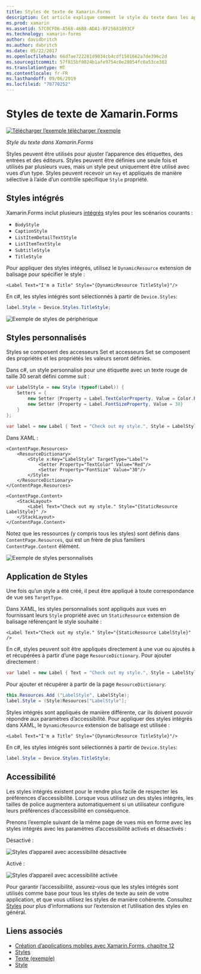 ```yaml
---
title: Styles de texte de Xamarin.Forms
description: Cet article explique comment le style du texte dans les applications Xamarin.Forms. Styles peuvent être définies une seule fois et utilisés par plusieurs vues, mais un style peut uniquement être utilisé avec vues d’un type.
ms.prod: xamarin
ms.assetid: 57C0CFD6-A568-46B8-ADA1-BF25681893CF
ms.technology: xamarin-forms
author: davidbritch
ms.author: dabritch
ms.date: 05/22/2017
ms.openlocfilehash: 66d7ae722281d9034cb4cdf1501662a7de396c2d
ms.sourcegitcommit: 57f815bf0024b1afe9754c0e28054fc0a53ce302
ms.translationtype: MT
ms.contentlocale: fr-FR
ms.lasthandoff: 09/06/2019
ms.locfileid: "70770252"
---
```

# <a name="xamarinforms-text-styles"></a>Styles de texte de Xamarin.Forms

[![Télécharger l’exemple](~/media/shared/download.png) télécharger l’exemple](https://docs.microsoft.com/samples/xamarin/xamarin-forms-samples/userinterface-text)

_Style du texte dans Xamarin.Forms_

Styles peuvent être utilisés pour ajuster l’apparence des étiquettes, des entrées et des éditeurs. Styles peuvent être définies une seule fois et utilisés par plusieurs vues, mais un style peut uniquement être utilisé avec vues d’un type.
Styles peuvent recevoir un `Key` et appliqués de manière sélective à l’aide d’un contrôle spécifique `Style` propriété.

<a name="Built-In_Styles" />

## <a name="built-in-styles"></a>Styles intégrés

Xamarin.Forms inclut plusieurs [intégrés](xref:Xamarin.Forms.Device.Styles) styles pour les scénarios courants :

- `BodyStyle`
- `CaptionStyle`
- `ListItemDetailTextStyle`
- `ListItemTextStyle`
- `SubtitleStyle`
- `TitleStyle`

Pour appliquer des styles intégrés, utilisez le `DynamicResource` extension de balisage pour spécifier le style :

```xaml
<Label Text="I'm a Title" Style="{DynamicResource TitleStyle}"/>
```

En c#, les styles intégrés sont sélectionnés à partir de `Device.Styles`:

```csharp
label.Style = Device.Styles.TitleStyle;
```

![Exemple de styles de périphérique](styles-images/builtinstyles.png)

<a name="Custom_Styles" />

## <a name="custom-styles"></a>Styles personnalisés

Styles se composent des accesseurs Set et accesseurs Set se composent des propriétés et les propriétés les valeurs seront définies.

Dans c#, un style personnalisé pour une étiquette avec un texte rouge de taille 30 serait défini comme suit :

```csharp
var LabelStyle = new Style (typeof(Label)) {
    Setters = {
        new Setter {Property = Label.TextColorProperty, Value = Color.Red},
        new Setter {Property = Label.FontSizeProperty, Value = 30}
    }
};

var label = new Label { Text = "Check out my style.", Style = LabelStyle };
```

Dans XAML :

```xaml
<ContentPage.Resources>
    <ResourceDictionary>
        <Style x:Key="LabelStyle" TargetType="Label">
            <Setter Property="TextColor" Value="Red"/>
            <Setter Property="FontSize" Value="30"/>
        </Style>
    </ResourceDictionary>
</ContentPage.Resources>

<ContentPage.Content>
    <StackLayout>
        <Label Text="Check out my style." Style="{StaticResource LabelStyle}" />
    </StackLayout>
</ContentPage.Content>
```

Notez que les ressources (y compris tous les styles) sont définis dans `ContentPage.Resources`, qui est un frère de plus familiers `ContentPage.Content` élément.

![Exemple de styles personnalisés](styles-images/customstyle.png)

<a name="Applying_Styles" />

## <a name="applying-styles"></a>Application de Styles

Une fois qu’un style a été créé, il peut être appliqué à toute correspondance de vue ses `TargetType`.

Dans XAML, les styles personnalisés sont appliqués aux vues en fournissant leurs `Style` propriété avec un `StaticResource` extension de balisage référençant le style souhaité :

```xaml
<Label Text="Check out my style." Style="{StaticResource LabelStyle}" />
```

En c#, styles peuvent soit être appliqués directement à une vue ou ajoutés à et récupérées à partir d’une page `ResourceDictionary`. Pour ajouter directement :

```csharp
var label = new Label { Text = "Check out my style.", Style = LabelStyle };
```

Pour ajouter et récupérer à partir de la page `ResourceDictionary`:

```csharp
this.Resources.Add ("LabelStyle", LabelStyle);
label.Style = (Style)Resources["LabelStyle"];
```

Styles intégrés sont appliqués de manière différente, car ils doivent pouvoir répondre aux paramètres d’accessibilité. Pour appliquer des styles intégrés dans XAML, le `DynamicResource` extension de balisage est utilisée :

```xaml
<Label Text="I'm a Title" Style="{DynamicResource TitleStyle}"/>
```

En c#, les styles intégrés sont sélectionnés à partir de `Device.Styles`:

```csharp
label.Style = Device.Styles.TitleStyle;
```

## <a name="accessibility"></a>Accessibilité

Les styles intégrés existent pour le rendre plus facile de respecter les préférences d’accessibilité. Lorsque vous utilisez un des styles intégrés, les tailles de police augmentera automatiquement si un utilisateur configure leurs préférences d’accessibilité en conséquence.

Prenons l’exemple suivant de la même page de vues mis en forme avec les styles intégrés avec les paramètres d’accessibilité activés et désactivés :

Désactivé :

![Styles d’appareil avec accessibilité désactivée](styles-images/pre-access.png)

Activé :

![Styles d’appareil avec accessibilité activée](styles-images/post-access.png)

Pour garantir l’accessibilité, assurez-vous que les styles intégrés sont utilisés comme base pour tous les styles de texte au sein de votre application, et que vous utilisez les styles de manière cohérente. Consultez [Styles](~/xamarin-forms/user-interface/styles/index.md) pour plus d’informations sur l’extension et l’utilisation des styles en général.

## <a name="related-links"></a>Liens associés

- [Création d’applications mobiles avec Xamarin.Forms, chapitre 12](https://developer.xamarin.com/r/xamarin-forms/book/chapter12.pdf)
- [Styles](~/xamarin-forms/user-interface/styles/index.md)
- [Texte (exemple)](https://docs.microsoft.com/samples/xamarin/xamarin-forms-samples/userinterface-text)
- [Style](xref:Xamarin.Forms.Style)
